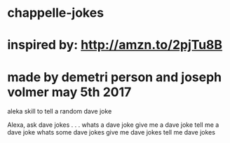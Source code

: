 # chappelle-jokes
# inspired by: http://amzn.to/2pjTu8B
# made by demetri person and joseph volmer may 5th 2017

aleka skill to tell a random dave joke

Alexa, ask dave jokes . . .
whats a dave joke
give me a dave joke
tell me a dave joke
whats some dave jokes
give me dave jokes
tell me dave jokes